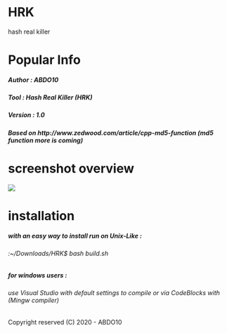 # HRK
hash real killer 

# Popular Info 
<h5> Author : ABDO10 </h5> 
<h5> Tool : Hash Real Killer (HRK) </h5>
<h5> Version : 1.0 </h5>
<h5> Based on http://www.zedwood.com/article/cpp-md5-function (md5 function more is coming) </h5>

# screenshot overview 

<img src="https://i.imgur.com/yiZXIjE.png">

# installation 
<h5> with an easy way to install run on Unix-Like : </h5> 
<h6> :~/Downloads/HRK$ bash build.sh </h6>
<div> <div>
<h5> for windows users : </h5>
<h6> use Visual Studio with default settings to compile or via CodeBlocks with (Mingw compiler) </h6>
<div>
<div> 
<div>
  <h7> Copyright reserved (C) 2020 - ABDO10 </h7> 
